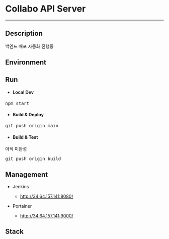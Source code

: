# Collabo API Server

---

## Description
백엔드 배포 자동화 진행중

## Environment


## Run

- #### Local Dev
<pre>
npm start
</pre>


- #### Build & Deploy
<pre>
git push origin main
</pre>


- #### Build & Test
아직 미완성
<pre>
git push origin build
</pre>

## Management
- Jenkins
  - http://34.64.157.141:8080/

- Portainer
  - http://34.64.157.141:9000/


## Stack



